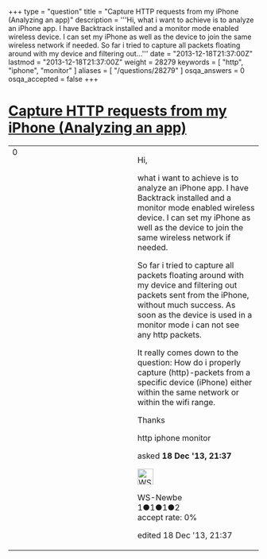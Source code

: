 +++
type = "question"
title = "Capture HTTP requests from my iPhone (Analyzing an app)"
description = '''Hi, what i want to achieve is to analyze an iPhone app. I have Backtrack installed and a monitor mode enabled wireless device. I can set my iPhone as well as the device to join the same wireless network if needed. So far i tried to capture all packets floating around with my device and filtering out...'''
date = "2013-12-18T21:37:00Z"
lastmod = "2013-12-18T21:37:00Z"
weight = 28279
keywords = [ "http", "iphone", "monitor" ]
aliases = [ "/questions/28279" ]
osqa_answers = 0
osqa_accepted = false
+++

<div class="headNormal">

# [Capture HTTP requests from my iPhone (Analyzing an app)](/questions/28279/capture-http-requests-from-my-iphone-analyzing-an-app)

</div>

<div id="main-body">

<div id="askform">

<table id="question-table" style="width:100%;"><colgroup><col style="width: 50%" /><col style="width: 50%" /></colgroup><tbody><tr class="odd"><td style="width: 30px; vertical-align: top"><div class="vote-buttons"><div id="post-28279-score" class="post-score" title="current number of votes">0</div><div id="favorite-count" class="favorite-count"></div></div></td><td><div id="item-right"><div class="question-body"><p>Hi,</p><p>what i want to achieve is to analyze an iPhone app. I have Backtrack installed and a monitor mode enabled wireless device. I can set my iPhone as well as the device to join the same wireless network if needed.</p><p>So far i tried to capture all packets floating around with my device and filtering out packets sent from the iPhone, without much success. As soon as the device is used in a monitor mode i can not see any http packets.</p><p>It really comes down to the question: How do i properly capture (http)-packets from a specific device (iPhone) either within the same network or within the wifi range.</p><p>Thanks</p></div><div id="question-tags" class="tags-container tags">http iphone monitor</div><div id="question-controls" class="post-controls"></div><div class="post-update-info-container"><div class="post-update-info post-update-info-user"><p>asked <strong>18 Dec '13, 21:37</strong></p><img src="https://secure.gravatar.com/avatar/9fe1ebc9c909d9922cb55fb6caa22a63?s=32&amp;d=identicon&amp;r=g" class="gravatar" width="32" height="32" alt="WS-Newbe&#39;s gravatar image" /><p>WS-Newbe<br />
<span class="score" title="1 reputation points">1</span><span title="1 badges"><span class="badge1">●</span><span class="badgecount">1</span></span><span title="1 badges"><span class="silver">●</span><span class="badgecount">1</span></span><span title="2 badges"><span class="bronze">●</span><span class="badgecount">2</span></span><br />
<span class="accept_rate" title="Rate of the user&#39;s accepted answers">accept rate:</span> <span title="WS-Newbe has no accepted answers">0%</span></p></div><div class="post-update-info post-update-info-edited"><p>edited 18 Dec '13, 21:37</p></div></div><div id="comments-container-28279" class="comments-container"></div><div id="comment-tools-28279" class="comment-tools"></div><div class="clear"></div><div id="comment-28279-form-container" class="comment-form-container"></div><div class="clear"></div></div></td></tr></tbody></table>

</div>

</div>

